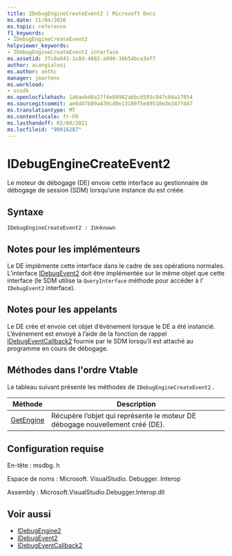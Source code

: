 ```yaml
---
title: IDebugEngineCreateEvent2 | Microsoft Docs
ms.date: 11/04/2016
ms.topic: reference
f1_keywords:
- IDebugEngineCreateEvent2
helpviewer_keywords:
- IDebugEngineCreateEvent2 interface
ms.assetid: 37c0a841-1c8d-4802-a990-36b54bca3ef7
author: acangialosi
ms.author: anthc
manager: jmartens
ms.workload:
- vssdk
ms.openlocfilehash: 1a6aebd8a27f4eb9962abbcd593c947c04a17854
ms.sourcegitcommit: ae6d47b09a439cd0e13180f5e89510e3e347fd47
ms.translationtype: MT
ms.contentlocale: fr-FR
ms.lasthandoff: 02/08/2021
ms.locfileid: "99916287"
---
```

# <a name="idebugenginecreateevent2"></a>IDebugEngineCreateEvent2
Le moteur de débogage (DE) envoie cette interface au gestionnaire de débogage de session (SDM) lorsqu’une instance du est créée.

## <a name="syntax"></a>Syntaxe

```
IDebugEngineCreateEvent2 : IUnknown
```

## <a name="notes-for-implementers"></a>Notes pour les implémenteurs
 Le DE implémente cette interface dans le cadre de ses opérations normales. L’interface [IDebugEvent2](../../../extensibility/debugger/reference/idebugevent2.md) doit être implémentée sur le même objet que cette interface (le SDM utilise la `QueryInterface` méthode pour accéder à l' `IDebugEvent2` interface).

## <a name="notes-for-callers"></a>Notes pour les appelants
 Le DE crée et envoie cet objet d’événement lorsque le DE a été instancié. L’événement est envoyé à l’aide de la fonction de rappel [IDebugEventCallback2](../../../extensibility/debugger/reference/idebugeventcallback2.md) fournie par le SDM lorsqu’il est attaché au programme en cours de débogage.

## <a name="methods-in-vtable-order"></a>Méthodes dans l'ordre Vtable
 Le tableau suivant présente les méthodes de `IDebugEngineCreateEvent2` .

|Méthode|Description|
|------------|-----------------|
|[GetEngine](../../../extensibility/debugger/reference/idebugenginecreateevent2-getengine.md)|Récupère l’objet qui représente le moteur DE débogage nouvellement créé (DE).|

## <a name="requirements"></a>Configuration requise
 En-tête : msdbg. h

 Espace de noms : Microsoft. VisualStudio. Debugger. Interop

 Assembly : Microsoft.VisualStudio.Debugger.Interop.dll

## <a name="see-also"></a>Voir aussi
- [IDebugEngine2](../../../extensibility/debugger/reference/idebugengine2.md)
- [IDebugEvent2](../../../extensibility/debugger/reference/idebugevent2.md)
- [IDebugEventCallback2](../../../extensibility/debugger/reference/idebugeventcallback2.md)
